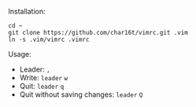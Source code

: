 Installation:

    cd ~
    git clone https://github.com/char16t/vimrc.git .vim
    ln -s .vim/vimrc .vimrc

Usage:

 * Leader: `,`
 * Write: `leader` `w`
 * Quit: `leader` `q`
 * Quit without saving changes: `leader` `Q`
